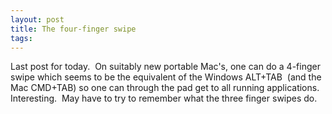 ```yaml
---
layout: post
title: The four-finger swipe
tags: 
---
```

Last post for today.  On suitably new portable Mac's, one can do a 4-finger
swipe which seems to be the equivalent of the Windows ALT+TAB  (and the Mac
CMD+TAB) so one can through the pad get to all running applications.
Interesting.  May have to try to remember what the three finger swipes do.

